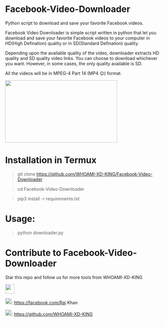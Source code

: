 # Facebook-Video-Downloader
Python script to download and save your favorite Facebook videos.

Facebook Video Downloader is simple script written in python that let you download and save your favorite Facebook videos to your computer in HD(High Defination) quality or in SD(Standard Defination) quality.

Depending upon the available quality of the video, downloader extracts HD quality and SD quality video links. You can choose to download whichever you want. However, in some cases, the only quality available is SD.

All the videos will be in MPEG-4 Part 14 (MP4 😉) format.

<img src="https://user-images.githubusercontent.com/55880211/76889697-0ec9ef00-68ac-11ea-934d-916ccc5e1ea9.gif" width="360px" height="200px"/>

# Installation in Termux

> git clone https://github.com/WHOAMI-XD-KING/Facebook-Video-Downloader

> cd Facebook-Video-Downloader

> pip3 install -r requirements.txt

# Usage:
> python downloader.py

# Contribute to Facebook-Video-Downloader

Star this repo and follow us for more tools from WHOAMI-XD-KING

<img src="https://raw.githubusercontent.com/TheAdnan/facebook-video-download/master/icons/fb-dl-logo.png" width="30px" height="30px" float="right"/>

<img src="https://www.google.com/url?sa=t&source=web&rct=j&url=https://icons8.com/icons/set/facebook&ved=2ahUKEwiot-6SiMTtAhXsTxUIHdelBCYQqa4BMB16BAggEAQ&usg=AOvVaw3RZ_EPJYJDVcC0AvMWErcA" width="20px" height="20px"/>: https://facebook.com/Raj Khan

<img src="https://www.google.com/url?sa=t&source=web&rct=j&url=https://www.flaticon.com/free-icon/github-logo_25231&ved=2ahUKEwiwsozliMTtAhXgTxUIHYesCkEQqa4BMBN6BAgxEAQ&usg=AOvVaw3Hlhc35zzw44CzqGHrWApI" width="20px" height="20px"/>: https://github.com/WHOAMI-XD-KING

<marquee>Thanks for installing this tool coded by WHOAMI-XD-KING, follow and star this repo for more tools.</marquee>
